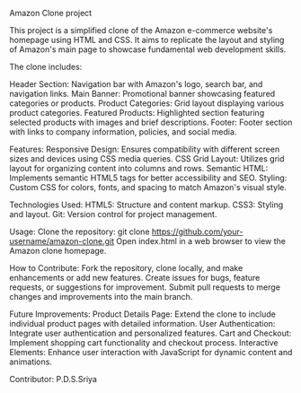 Amazon Clone project

This project is a simplified clone of the Amazon e-commerce website's homepage using HTML and CSS. It aims to replicate the layout and styling of Amazon's main page to showcase fundamental web development skills.

The clone includes:

Header Section: Navigation bar with Amazon's logo, search bar, and navigation links.
Main Banner: Promotional banner showcasing featured categories or products.
Product Categories: Grid layout displaying various product categories.
Featured Products: Highlighted section featuring selected products with images and brief descriptions.
Footer: Footer section with links to company information, policies, and social media.


Features:
Responsive Design: Ensures compatibility with different screen sizes and devices using CSS media queries.
CSS Grid Layout: Utilizes grid layout for organizing content into columns and rows.
Semantic HTML: Implements semantic HTML5 tags for better accessibility and SEO.
Styling: Custom CSS for colors, fonts, and spacing to match Amazon's visual style.


Technologies Used:
HTML5: Structure and content markup.
CSS3: Styling and layout.
Git: Version control for project management.


Usage:
Clone the repository: git clone https://github.com/your-username/amazon-clone.git
Open index.html in a web browser to view the Amazon clone homepage.


How to Contribute:
Fork the repository, clone locally, and make enhancements or add new features.
Create issues for bugs, feature requests, or suggestions for improvement.
Submit pull requests to merge changes and improvements into the main branch.


Future Improvements:
Product Details Page: Extend the clone to include individual product pages with detailed information.
User Authentication: Integrate user authentication and personalized features.
Cart and Checkout: Implement shopping cart functionality and checkout process.
Interactive Elements: Enhance user interaction with JavaScript for dynamic content and animations.

Contributor:
P.D.S.Sriya

